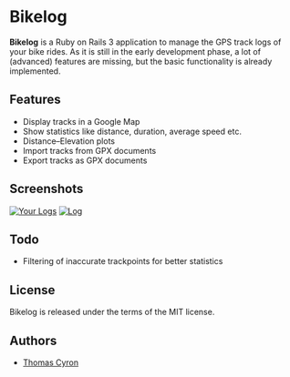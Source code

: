 Bikelog
=======

**Bikelog** is a Ruby on Rails 3 application to manage the GPS track
logs of your bike rides.  As it is still in the early development phase,
a lot of (advanced) features are missing, but the basic functionality
is already implemented.


Features
--------

* Display tracks in a Google Map
* Show statistics like distance, duration, average speed etc.
* Distance–Elevation plots
* Import tracks from GPX documents
* Export tracks as GPX documents


Screenshots
-----------

[![Your Logs](http://thcyron.de/bikelog/screenshots/your-logs-thumb.png)](http://thcyron.de/bikelog/screenshots/your-logs.png)
[![Log](http://thcyron.de/bikelog/screenshots/log-thumb.png)](http://thcyron.de/bikelog/screenshots/log.png)


Todo
----

* Filtering of inaccurate trackpoints for better statistics


License
-------

Bikelog is released under the terms of the MIT license.


Authors
-------

* [Thomas Cyron](http://thcyron.de/)
